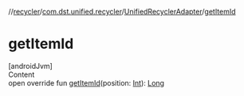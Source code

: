 //[recycler](../../../index.md)/[com.dst.unified.recycler](../index.md)/[UnifiedRecyclerAdapter](index.md)/[getItemId](get-item-id.md)



# getItemId  
[androidJvm]  
Content  
open override fun [getItemId](get-item-id.md)(position: [Int](https://kotlinlang.org/api/latest/jvm/stdlib/kotlin/-int/index.html)): [Long](https://kotlinlang.org/api/latest/jvm/stdlib/kotlin/-long/index.html)  



